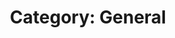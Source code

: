 ---
layout: category
title: "Category: General"
category: general
permalink: /categories/general/
---